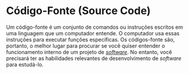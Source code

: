 # Código-Fonte (Source Code)

Um código-fonte é um conjunto de comandos ou instruções escritos em uma linguagem que um computador entende. O computador usa essas instruções para executar funções específicas. Os códigos-fonte são, portanto, o melhor lugar para procurar se você quiser entender o funcionamento interno de um projeto de [_software_](Software.md). No entanto, você precisará ter as habilidades relevantes de desenvolvimento de _software_ para estudá-lo.